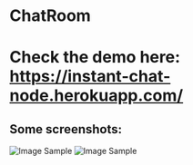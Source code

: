 # ChatRoom

# Check the demo here: https://instant-chat-node.herokuapp.com/

## Some screenshots:

![Image Sample](https://github.com/settingsingh/ChatRoom/blob/master/ss/user1.png)
![Image Sample](https://github.com/settingsingh/ChatRoom/blob/master/ss/user2.png)
